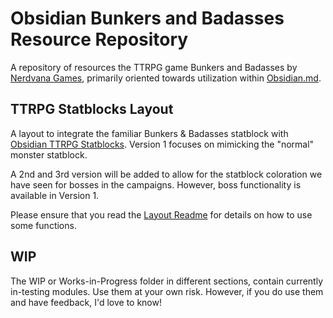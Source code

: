 
# Obsidian Bunkers and Badasses Resource Repository
A repository of resources the TTRPG game Bunkers and Badasses by [Nerdvana Games](https://nerdvanagames.com), primarily oriented towards utilization within [Obsidian.md](https://obsidian.md).

## TTRPG Statblocks Layout

A layout to integrate the familiar Bunkers & Badasses statblock with [Obsidian TTRPG Statblocks](https://github.com/valentine195/obsidian-5e-statblocks).
Version 1 focuses on mimicking the "normal" monster statblock.

A 2nd and 3rd version will be added to allow for the statblock coloration we have seen for bosses in the campaigns. However, boss functionality is available in Version 1.

Please ensure that you read the [Layout Readme](Fantasy%20Statblocks/Bestiary/BnB-Statblock-Readme.md) for details on how to use some functions.

## WIP

The WIP or Works-in-Progress folder in different sections, contain currently in-testing modules. Use them at your own risk. However, if you do use them and have feedback, I'd love to know!
